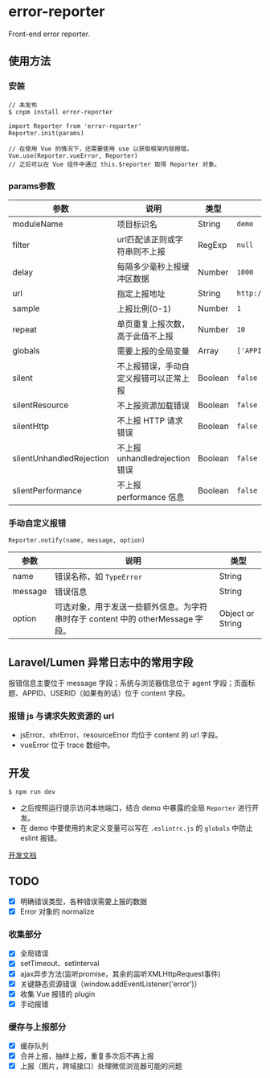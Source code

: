 # error-reporter

Front-end error reporter.

## 使用方法

### 安装
```
// 未发布
$ cnpm install error-reporter

import Reporter from 'error-reporter'
Reporter.init(params)

// 在使用 Vue 的情况下，还需要使用 use 以获取框架内部报错。
Vue.use(Reporter.vueError, Reporter)
// 之后可以在 Vue 组件中通过 this.$reporter 取得 Reporter 对象。
```

### params参数

| 参数 | 说明 | 类型 | 默认值 |
|------|------|------|------|
| moduleName | 项目标识名 | String | `demo` |
| filter | url匹配该正则或字符串则不上报 | RegExp | `null` |
| delay | 每隔多少毫秒上报缓冲区数据 | Number | `1000` |
| url | 指定上报地址 | String | `http://localhost:8089` |
| sample | 上报比例(0-1) | Number | `1` |
| repeat | 单页重复上报次数，高于此值不上报 | Number | `10` |
| globals| 需要上报的全局变量 | Array | `['APPID', 'USERID']` |
| silent | 不上报错误，手动自定义报错可以正常上报 | Boolean | `false` |
| silentResource | 不上报资源加载错误 | Boolean | `false` |
| silentHttp | 不上报 HTTP 请求错误 | Boolean | `false` |
| slientUnhandledRejection | 不上报 unhandledrejection 错误 | Boolean | `false` |
| slientPerformance | 不上报 performance 信息 | Boolean | `false` |

### 手动自定义报错

`Reporter.notify(name, message, option)`

| 参数 | 说明 | 类型 |
|------|------|------|
| name | 错误名称，如 `TypeError` | String |
| message | 错误信息 | String |
| option | 可选对象，用于发送一些额外信息。为字符串时存于 content 中的 otherMessage 字段。 | Object or String |

## Laravel/Lumen 异常日志中的常用字段

报错信息主要位于 message 字段；系统与浏览器信息位于 agent 字段；页面标题、APPID、USERID（如果有的话）位于 content 字段。

### 报错 js 与请求失败资源的 url

* jsError、xhrError、resourceError 均位于 content 的 url 字段。
* vueError 位于 trace 数组中。


## 开发

```
$ npm run dev
```

* 之后按照运行提示访问本地端口，结合 demo 中暴露的全局 `Reporter` 进行开发。
* 在 demo 中要使用的未定义变量可以写在 `.eslintrc.js` 的 `globals` 中防止 eslint 报错。

[开发文档](./docs/dev.md)

## TODO

- [x] 明确错误类型，各种错误需要上报的数据
- [x] Error 对象的 normalize

### 收集部分
- [x] 全局错误
- [x] setTimeout、setInterval
- [x] ajax异步方法(监听promise，其余的监听XMLHttpRequest事件)
- [x] 关键静态资源错误（window.addEventListener('error')）
- [x] 收集 Vue 报错的 plugin
- [x] 手动报错

### 缓存与上报部分
- [x] 缓存队列
- [x] 合并上报，抽样上报，重复多次后不再上报
- [x] 上报（图片，跨域接口）处理微信浏览器可能的问题
